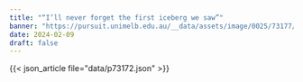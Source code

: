 ```yaml
---
title: "“I’ll never forget the first iceberg we saw”"
banner: "https://pursuit.unimelb.edu.au/__data/assets/image/0025/73177/71c90ac7862ee476b8f10ffb6cf89de3e5e04a1d.jpg"
date: 2024-02-09
draft: false
---
```


{{< json_article file="data/p73172.json" >}}